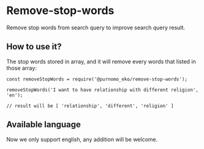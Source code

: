 # Remove-stop-words
Remove stop words from search query to improve search query result.

## How to use it?

The stop words stored in array, and it will remove every words that listed in those array:

```
const removeStopWords = require('@purnomo_eko/remove-stop-words');

removeStopWords('I want to have relationship with different religion', 'en');

// result will be [ 'relationship', 'different', 'religion' ]

```

## Available language
Now we only support english, any addition will be welcome.
